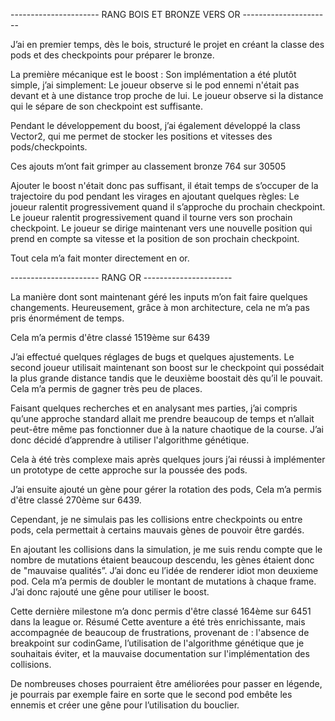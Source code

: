---------------------- RANG BOIS ET BRONZE VERS OR ----------------------

J’ai en premier temps, dès le bois, structuré le projet en créant la classe des pods et des checkpoints pour préparer le bronze.

La première mécanique est le boost : Son implémentation a été plutôt simple, j’ai simplement: 
Le joueur observe si le pod ennemi n'était pas devant et à une distance trop proche de lui.
Le joueur observe si la distance qui le sépare de son checkpoint est suffisante.

Pendant le développement du boost, j’ai également développé la class Vector2, qui me permet de stocker les positions et vitesses des pods/checkpoints.

Ces ajouts m’ont fait grimper au classement bronze 764 sur 30505

Ajouter le boost n'était donc pas suffisant, il était temps de s’occuper de la trajectoire du pod pendant les virages en ajoutant quelques règles:
Le joueur ralentit progressivement quand il s’approche du prochain checkpoint.
Le joueur ralentit progressivement quand il tourne vers son prochain checkpoint.
Le joueur se dirige maintenant vers une nouvelle position qui prend en compte sa vitesse et la position de son prochain checkpoint.

Tout cela m’a fait monter directement en or.

---------------------- RANG OR ----------------------

La manière dont sont maintenant géré les inputs m’on fait faire quelques changements. Heureusement, grâce à mon architecture, cela ne m’a pas pris énormément de temps.

Cela m’a permis d'être classé 1519ème sur 6439

J’ai effectué quelques réglages de bugs et quelques ajustements. Le second joueur utilisait maintenant son boost sur le checkpoint qui possédait la plus grande distance tandis que le deuxième boostait dès qu’il le pouvait.
Cela m’a permis de gagner très peu de places.

Faisant quelques recherches et en analysant mes parties, j’ai compris qu’une approche standard allait me prendre beaucoup de temps et n’allait peut-être même pas fonctionner due à la nature chaotique de la course. J’ai donc décidé d’apprendre à utiliser l'algorithme génétique. 

Cela à été très complexe mais après quelques jours j’ai réussi à implémenter un prototype de cette approche sur la poussée des pods.

J’ai ensuite ajouté un gène pour gérer la rotation des pods, 
Cela m’a permis d'être classé 270ème sur 6439.

Cependant, je ne simulais pas les collisions entre checkpoints ou entre pods, cela permettait à certains mauvais gènes de pouvoir être gardés.

En ajoutant les collisions dans la simulation, je me suis rendu compte que le nombre de mutations étaient beaucoup descendu, les gènes étaient donc de "mauvaise qualités”. J’ai donc eu l’idée de renderer idiot mon deuxieme pod. Cela m’a permis de doubler le montant de mutations à chaque frame. J’ai donc rajouté une gêne pour utiliser le boost.

Cette dernière milestone m’a donc permis d'être classé 164ème sur 6451 dans la league or.
Résumé
Cette aventure a été très enrichissante, mais accompagnée de beaucoup de frustrations, provenant de : l'absence de breakpoint sur codinGame, l’utilisation de l'algorithme génétique que je souhaitais éviter, et la mauvaise documentation sur l'implémentation des collisions.

De nombreuses choses pourraient être améliorées pour passer en légende, je pourrais par exemple faire en sorte que le second pod embête les ennemis et créer une gêne pour l’utilisation du bouclier.
